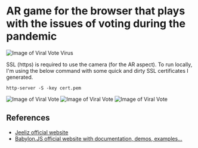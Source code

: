 # AR game for the browser that plays with the issues of voting during the pandemic

![Image of Viral Vote Virus](http://caitlinandmisha.com/viralvote/textures/Covid19-2.png)

SSL (https) is required to use the camera (for the AR aspect).
To run locally, I'm using the below command with some quick and dirty SSL certificates I generated.
```
http-server -S -key cert.pem
```

![Image of Viral Vote](http://caitlinandmisha.com/viralvote/textures/viralVote.png) ![Image of Viral Vote](http://caitlinandmisha.com/viralvote/textures/viralVote.png) ![Image of Viral Vote](http://caitlinandmisha.com/viralvote/textures/viralVote.png)



## References
* [Jeeliz official website](https://jeeliz.com)
* [Babylon.JS official website with documentation, demos, examples...](https://www.babylonjs.com/)
